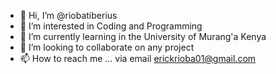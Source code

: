 - 👋 Hi, I’m @riobatiberius
- 👀 I’m interested in Coding and Programming
- 🌱 I’m currently learning in the University of Murang'a Kenya
- 💞️ I’m looking to collaborate on any project
- 📫 How to reach me ... via email erickrioba01@gmail.com

<!---
riobatiberius/riobatiberius is a ✨ special ✨ repository because its `README.md` (this file) appears on your GitHub profile.
You can click the Preview link to take a look at your changes.
--->
